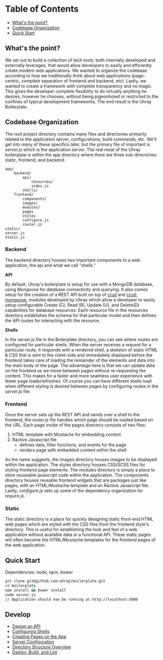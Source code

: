 # Table of Contents
* [What's the point?](www.google.com)
* [Codebase Organization](www.google.com)
* [Quick Start](www.google.com)


## What's the point?
We set out to build a collection of tech tools, both internally developed and externally leverages, that would allow developers to easily and efficiently create modern web applications. We wanted to organize the codebase according to how we traditionally think about web applications (page-centric, complete separation of frontend and backend, etc). Lastly, we wanted to create a framework with complete transparency and no magic. This gives the developer complete flexibility to do virtually anything he desires, however he chooses, without being pigeonholed or restricted to the confines of typical development frameworks. The end result is the Uhray Boilerplate.

## Codebase Organization

The root project directory contains many files and directories primarily related to the application server, configurations, build commands, etc. We'll get into many of these specifics later, but the primary file of important is *server.js* which is the application server. The real meat of the Uhray boilerplate is within the app directory where there are three sub-directories: static, frontend, and backend. 

```
app/
	backend/
		api/
			resources/
			index.js
		shells/
	frontend/
		components/
		images/
		modules/
		pages
		styles
		configure.js
		router.js
static/
server.js
static.js
```

### Backend
The backend directory houses two important components to a web application, the api and what we call "shells."

**API**

By default, Uhray's boilerplate is setup for use with a MongoDB database, using Mongoose for database connectivity and querying. It also comes setup for the creation of a REST API built on top of [crud](https://github.com/uhray/crud) and [crud-mongoose](https://github.com/uhray/crud-mongoose), modules developed by Uhray which allow a developer to easily setup configurable Create (C), Read (R), Update (U), and Delete(D) capabilities for database resources. Each resource file in the resources directory establishes the schema for that particular model and then defines the API routes for interacting with the resource.

**Shells**

In the server.js file in the Boilerplate directory, you can see where routes are configured for particular shells. When the server receives a request for a particular route, it responds with a rendered shell, a skeleton of static HTML & CSS that is sent to the client-side and immediately displayed before the frontend takes care of loading the remainder of the elements and data into the main body of the page. The advantage here is that we can update data on the frontend as we move between pages without re-requesting the content. This makes for a faster and more seamless user experience with fewer page loads/refreshes. Of course you can have different shells load when different styling is desired between pages by configuring routes in the *server.js* file. 

### Frontend

Once the server sets up the REST API and sends over a shell to the frontend, the *router.js* file handles which page should be loaded based on the URL. Each page inside of the pages directory consists of two files:

 1. HTML template with Mustache for embedding content
 2. Ractive Javascript file
	 - defines data, filter functions, and events for the page
	 - renders page with embedded content within the shell

As the name suggests, the images directory houses images to be displayed within the application. The styles directory houses CSS/SCSS files for styling frontend page elements. The modules directory is simply a place to store reuseable javascript code within the application. The components directory houses reusable frontend widgets that are packages just like pages, with an HTML/Mustache template and an Ractive Javascript file. Lastly, *configure.js* sets up some of the dependency organization for *require.js*.

### Static
The static directory is a place for quickly designing static front-end HTML web pages which are styled with the CSS files from the frontend style's directory. This is useful for establishing the look and feel of a web application without available data or a functional API. These static pages will often become the HTML/Mustache templates for the frontend pages of the web application.

## Quick Start

Dependencies:  node, npm, bower
```bash
git clone git@github.com:uhray/boilerplate.git
cd boilerplate
npm install && bower install
node server.js
// Application should now be running at http://localhost:5000
```


## Develop

* [Design an API](api.md)
* [Configuring Shells](shells.md)
* [Creating Pages on the App](pages.md)
* [Server Configuration](configuration.md)
* [Directory Structure Overview](directories.md)
* [Deploy, Build, and Lint](deploy.md)

